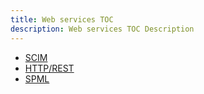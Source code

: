 ```yaml
---
title: Web services TOC
description: Web services TOC Description
---
```


- [SCIM](SCIM.md)
- [HTTP/REST](HTTP.md)
- [SPML](SPML.md)
